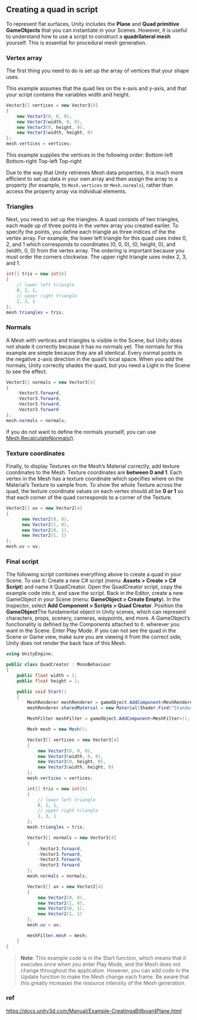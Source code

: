 ## Creating a quad in script

To represent flat surfaces, Unity includes the **Plane** and **Quad
 primitive GameObjects** that you can instantiate in your Scenes. However, it is useful to understand how to use a script to construct a **quadrilateral mesh** yourself. This is essential for procedural mesh generation.

### Vertex array

The first thing you need to do is set up the array of vertices that your shape uses.

This example assumes that the quad lies on the x-axis and y-axis, and that your script contains the variables width and height.

```cs
Vector3[] vertices = new Vector3[4]
{
    new Vector3(0, 0, 0),
    new Vector3(width, 0, 0),
    new Vector3(0, height, 0),
    new Vector3(width, height, 0)
};
mesh.vertices = vertices;
```

This example supplies the vertices in the following order: Bottom-left Bottom-right Top-left Top-right

Due to the way that Unity retrieves Mesh data properties, it is much more efficient to set up data in your own array and then assign the array to a property (for example, to `Mesh.vertices` or `Mesh.normals`), rather than access the property array via individual elements.

### Triangles

Next, you need to set up the triangles. A quad consists of two triangles, each made up of three points in the vertex array you created earlier. To specify the points, you define each triangle as three indices of the the vertex array. For example, the lower left triangle for this quad uses index 0, 2, and 1 which corresponds to coordinates (0, 0, 0), (0, height, 0), and (width, 0, 0) from the vertex array. The ordering is important because you must order the corners clockwise. The upper right triangle uses index 2, 3, and 1.

```cs
int[] tris = new int[6]
{
    // lower left triangle
    0, 2, 1,
    // upper right triangle
    2, 3, 1
};
mesh.triangles = tris;
```

### Normals

A Mesh with vertices and triangles is visible in the Scene, but Unity does not shade it correctly because it has no normals yet. The normals for this example are simple because they are all identical. Every normal points in the negative z-axis direction in the quad’s local space. When you add the normals, Unity correctly shades the quad, but you need a Light in the Scene to see the effect.

```cs
Vector3[] normals = new Vector3[4]
{
    -Vector3.forward,
    -Vector3.forward,
    -Vector3.forward,
    -Vector3.forward
};
mesh.normals = normals;
```

If you do not want to define the normals yourself, you can use [Mesh.RecalculateNormals()](https://docs.unity3d.com/Manual/Example-CreatingaBillboardPlane.html../ScriptReference/Mesh.RecalculateNormals.html).

### Texture coordinates

Finally, to display Textures on the Mesh’s Material correctly, add texture coordinates to the Mesh. Texture coordinates are **between 0 and 1**. Each vertex in the Mesh has a texture coordinate which specifies where on the Material’s Texture to sample from. To show the whole Texture across the quad, the texture coordinate values on each vertex should all be **0 or 1** so that each corner of the quad corresponds to a corner of the Texture.

```cs
Vector2[] uv = new Vector2[4]
{
      new Vector2(0, 0),
      new Vector2(1, 0),
      new Vector2(0, 1),
      new Vector2(1, 1)
};
mesh.uv = uv;
```

### Final script

The following script combines everything above to create a quad in your Scene. To use it: Create a new C# script (menu: **Assets > Create > C# Script**) and name it QuadCreator. Open the QuadCreator script, copy the example code into it, and save the script. Back in the Editor, create a new GameObject in your Scene (menu: **GameObject > Create Empty**). In the Inspector, select **Add Component > Scripts > Quad Creator**. Position the **GameObject**The fundamental object in Unity scenes, which can represent characters, props, scenery, cameras, waypoints, and more. A GameObject’s functionality is defined by the Components attached to it.
 wherever you want in the Scene. Enter Play Mode. If you can not see the quad in the Scene or Game view, make sure you are viewing it from the correct side; Unity does not render the back face of this Mesh.

```cs
using UnityEngine;

public class QuadCreator : MonoBehaviour
{
    public float width = 1;
    public float height = 1;

    public void Start()
    {
        MeshRenderer meshRenderer = gameObject.AddComponent<MeshRenderer>();
        meshRenderer.sharedMaterial = new Material(Shader.Find("Standard"));

        MeshFilter meshFilter = gameObject.AddComponent<MeshFilter>();

        Mesh mesh = new Mesh();

        Vector3[] vertices = new Vector3[4]
        {
            new Vector3(0, 0, 0),
            new Vector3(width, 0, 0),
            new Vector3(0, height, 0),
            new Vector3(width, height, 0)
        };
        mesh.vertices = vertices;

        int[] tris = new int[6]
        {
            // lower left triangle
            0, 2, 1,
            // upper right triangle
            2, 3, 1
        };
        mesh.triangles = tris;

        Vector3[] normals = new Vector3[4]
        {
            -Vector3.forward,
            -Vector3.forward,
            -Vector3.forward,
            -Vector3.forward
        };
        mesh.normals = normals;

        Vector2[] uv = new Vector2[4]
        {
            new Vector2(0, 0),
            new Vector2(1, 0),
            new Vector2(0, 1),
            new Vector2(1, 1)
        };
        mesh.uv = uv;

        meshFilter.mesh = mesh;
    }
}

```

> **Note**: This example code is in the Start function, which means that it executes once when you enter Play Mode, and the Mesh does not change throughout the application. However, you can add code in the Update function to make the Mesh change each frame. Be aware that this greatly increases the resource intensity of the Mesh generation.




### ref 
https://docs.unity3d.com/Manual/Example-CreatingaBillboardPlane.html



